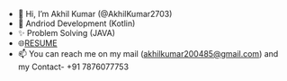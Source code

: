 - 👋 Hi, I’m Akhil Kumar (@AkhilKumar2703)
- 👀 Andriod Development (Kotlin)
- ✨ Problem Solving (JAVA)
- 🌐[RESUME](https://drive.google.com/file/d/1GKUoLTNxQCJzK06lWvpxOA-1hjtnrz5Q/view?usp=sharing)
- 📫 You can reach me on my mail (akhilkumar200485@gmail.com) and my Contact- +91 7876077753

<!---
AkhilKumar2703/AkhilKumar2703 is a ✨ special ✨ repository because its `README.md` (this file) appears on your GitHub profile.
You can click the Preview link to take a look at your changes.
--->
